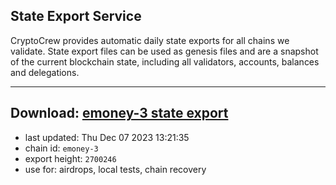 ## State Export Service
CryptoCrew provides automatic daily state exports for all chains we validate. State export files can be used as genesis files and are a snapshot of the current blockchain state, including all validators, accounts, balances and delegations.

---
**Download: [emoney-3 state export](https://dl.ccvalidators.com/SERVICE/emoney/emoney-3_export_2700246.json)**
---

- last updated: Thu Dec 07 2023 13:21:35
- chain id: `emoney-3`
- export height: `2700246`
- use for: airdrops, local tests, chain recovery
